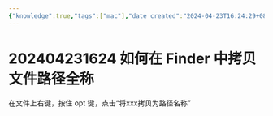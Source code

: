 ```yaml
---
{"knowledge":true,"tags":["mac"],"date created":"2024-04-23T16:24:29+08:00","date modified":"2024-04-23T17:34:42+08:00","dg-publish":true,"permalink":"/card/202404231624 如何在 Finder 中拷贝文件路径全称/","dgPassFrontmatter":true,"noteIcon":"2","created":"2024-04-23T16:24:29+08:00","updated":"2024-04-23T17:34:33+08:00"}
---
```



# 202404231624 如何在 Finder 中拷贝文件路径全称

在文件上右键，按住 opt 键，点击“将xxx拷贝为路径名称”
